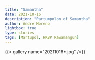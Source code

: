 ```yaml
---
title: "Samantha"
date: 2021-10-16
description: "Partumpolon of Samantha"
author: Andre Moreno
lightbox: true
type: stories
tags: [Martupol, HKBP Rawamangun]
---
```


{{< gallery name="20211016*.jpg" />}}